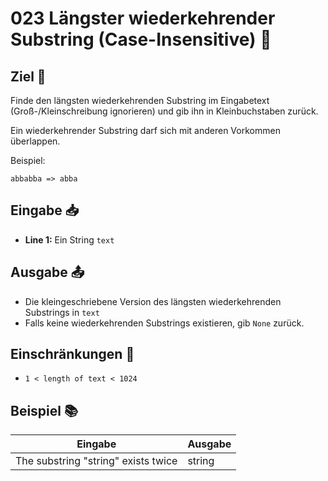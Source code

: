 # 023 Längster wiederkehrender Substring (Case-Insensitive) 🔄

## Ziel 🎯
Finde den längsten wiederkehrenden Substring im Eingabetext (Groß-/Kleinschreibung ignorieren) und gib ihn in Kleinbuchstaben zurück.

Ein wiederkehrender Substring darf sich mit anderen Vorkommen überlappen.

Beispiel:
```
abbabba => abba
```

## Eingabe 📥
- **Line 1:** Ein String `text`

## Ausgabe 📤
- Die kleingeschriebene Version des längsten wiederkehrenden Substrings in `text`
- Falls keine wiederkehrenden Substrings existieren, gib `None` zurück.

## Einschränkungen 🚫
- `1 < length of text < 1024`

## Beispiel 📚

| Eingabe | Ausgabe |
|---------|---------|
| The substring "string" exists twice | string |
